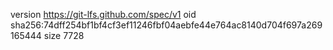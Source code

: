 version https://git-lfs.github.com/spec/v1
oid sha256:74dff254bf1bf4cf3ef11246fbf04aebfe44e764ac8140d704f697a269165444
size 7728
